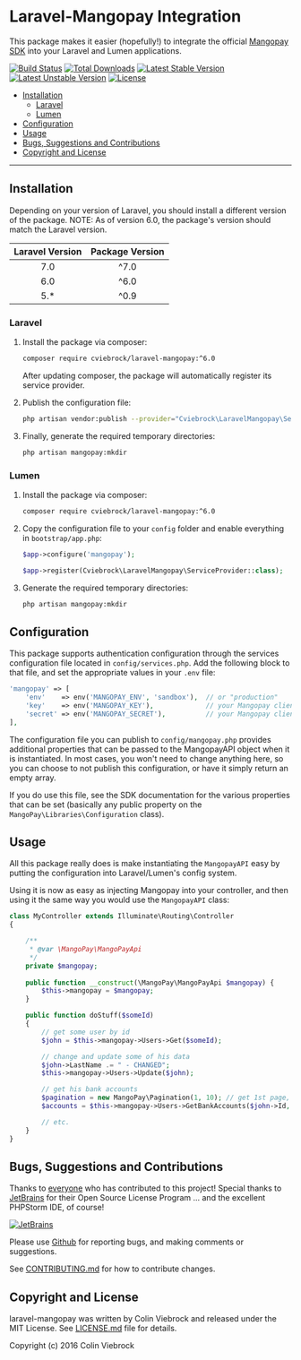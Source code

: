 # Laravel-Mangopay Integration

This package makes it easier (hopefully!) to integrate the official
[Mangopay SDK](https://github.com/Mangopay/mangopay2-php-sdk) into your Laravel and Lumen applications.

[![Build Status](https://travis-ci.org/cviebrock/laravel-mangopay.svg?branch=master&format=flat)](https://travis-ci.org/cviebrock/laravel-mangopay)
[![Total Downloads](https://poser.pugx.org/cviebrock/laravel-mangopay/downloads?format=flat)](https://packagist.org/packages/cviebrock/laravel-mangopay)
[![Latest Stable Version](https://poser.pugx.org/cviebrock/laravel-mangopay/v/stable?format=flat)](https://packagist.org/packages/cviebrock/laravel-mangopay)
[![Latest Unstable Version](https://poser.pugx.org/cviebrock/laravel-mangopay/v/unstable?format=flat)](https://packagist.org/packages/cviebrock/laravel-mangopay)
[![License](https://poser.pugx.org/cviebrock/laravel-mangopay/license?format=flat)](https://packagist.org/packages/cviebrock/laravel-mangopay)

* [Installation](#installation)
  * [Laravel](#laravel)
  * [Lumen](#lumen)
* [Configuration](#configuration)
* [Usage](#usage)
* [Bugs, Suggestions and Contributions](#bugs-suggestions-and-contributions)
* [Copyright and License](#copyright-and-license)
  
---


## Installation

Depending on your version of Laravel, you should install a different 
version of the package. NOTE: As of version 6.0, the package's version 
should match the Laravel version.

| Laravel Version | Package Version |
|:---------------:|:---------------:|
|       7.0       |      ^7.0       |
|       6.0       |      ^6.0       |
|       5.*       |      ^0.9       |

### Laravel

1. Install the package via composer:

    ```sh
    composer require cviebrock/laravel-mangopay:^6.0
    ```

    After updating composer, the package will automatically register its 
    service provider.

2.  Publish the configuration file:

    ```sh
    php artisan vendor:publish --provider="Cviebrock\LaravelMangopay\ServiceProvider"
    ```

3.  Finally, generate the required temporary directories:

    ```sh
    php artisan mangopay:mkdir  
    ```


### Lumen

1. Install the package via composer:

    ```sh
    composer require cviebrock/laravel-mangopay:^6.0
    ```

2.  Copy the configuration file to your `config` folder and enable 
    everything in `bootstrap/app.php`:

    ```php
    $app->configure('mangopay');

    $app->register(Cviebrock\LaravelMangopay\ServiceProvider::class);
    ```

3.  Generate the required temporary directories:

    ```sh
    php artisan mangopay:mkdir  
    ```

## Configuration

This package supports authentication configuration through the services configuration file located
in `config/services.php`. Add the following block to that file, and set the appropriate
values in your `.env` file:

```php
'mangopay' => [
    'env'    => env('MANGOPAY_ENV', 'sandbox'),  // or "production"
    'key'    => env('MANGOPAY_KEY'),             // your Mangopay client ID
    'secret' => env('MANGOPAY_SECRET'),          // your Mangopay client password
],
```

The configuration file you can publish to `config/mangopay.php` provides additional
properties that can be passed to the MangopayAPI object when it is instantiated.  In
most cases, you won't need to change anything here, so you can choose to not publish this
configuration, or have it simply return an empty array.
  
If you do use this file, see the SDK documentation for the various properties that can be set
(basically any public property on the `MangoPay\Libraries\Configuration` class).



## Usage

All this package really does is make instantiating the `MangopayAPI` easy by 
putting the configuration into Laravel/Lumen's config system.

Using it is now as easy as injecting Mangopay into your controller, and then 
using it the same way you would use the `MangopayAPI` class:
  
```php
class MyController extends Illuminate\Routing\Controller
{

    /**
     * @var \MangoPay\MangoPayApi
     */
    private $mangopay;
    
    public function __construct(\MangoPay\MangoPayApi $mangopay) {
        $this->mangopay = $mangopay;
    }

    public function doStuff($someId)
    {
        // get some user by id
        $john = $this->mangopay->Users->Get($someId);

        // change and update some of his data
        $john->LastName .= " - CHANGED";
        $this->mangopay->Users->Update($john);

        // get his bank accounts
        $pagination = new MangoPay\Pagination(1, 10); // get 1st page, 10 items per page
        $accounts = $this->mangopay->Users->GetBankAccounts($john->Id, $pagination);

        // etc.
    }
}
```



## Bugs, Suggestions and Contributions

Thanks to [everyone](/cviebrock/laravel-mangopay/graphs/contributors) who has contributed 
to this project!   Special thanks to 
[JetBrains](https://www.jetbrains.com/?from=cviebrock/laravel-mangopay) for their 
Open Source License Program ... and the excellent PHPStorm IDE, of course!

[![JetBrains](./.github/jetbrains.svg)](https://www.jetbrains.com/?from=cviebrock/laravel-mangopay)

Please use [Github](https://github.com/cviebrock/laravel-mangopay) for reporting bugs, 
and making comments or suggestions.
 
See [CONTRIBUTING.md](CONTRIBUTING.md) for how to contribute changes.



## Copyright and License

laravel-mangopay was written by Colin Viebrock and released under the MIT License. 
See [LICENSE.md](LICENSE.md) file for details.

Copyright (c) 2016 Colin Viebrock
